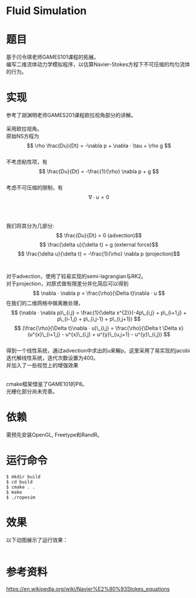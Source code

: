 # Fluid Simulation #
# 题目 #
基于闫令琪老师GAMES101课程的拓展。</br>编写二维流体动力学模拟程序，以估算Navier-Stokes方程下不可压缩的均匀流体的行为。
# 实现 #
参考了胡渊明老师GAMES201课程欧拉视角部分的讲解。</br></br>
采用欧拉视角。</br>
原始NS方程为 $$ \rho \frac{Du}{Dt} = -\nabla p + \nabla · \tau + \rho g $$ </br>
不考虑粘性项，有$$ \frac{Du}{Dt} = -\frac{1}{\rho} \nabla p + g $$ </br>
考虑不可压缩的限制，有 $$ \nabla · u = 0 $$</br></br></br>
我们将其分为几部分:</br>
$$ \frac{Du}{Dt} = 0 (advection)$$
$$ \frac{\delta u}{\delta t} = g (external force)$$ 
$$ \frac{\delta u}{\delta t} = -\frac{1}{\rho} \nabla p (projection)$$</br></br>
对于advection，使用了较易实现的semi-lagrangian与RK2。</br>
对于projection，对原式做有限差分并化简后可以得到$$ \nabla · \nabla p = \frac{\rho}{\Delta t}\nabla · u $$
在我们的二维网格中做离散处理，$$ (\nabla · \nabla p)\_{i,j} = \frac{1}{\delta x^{2}}(-4p\_{i,j} + p\_{i+1,j} + p\_{i-1,j} + p\_{i,j-1} + p\_{i,j+1}) $$
$$ (\frac{\rho}{\Delta t}\nabla · u)\_{i,j} = \frac{\rho}{\Delta t \Delta x}(u^{x}\_{i+1,j} - u^{x}\_{i,j} + u^{y}\_{u,j+1} - u^{y}\_{i,j}) $$</br>
得到一个线性系统，通过advection中求出的u来解p。这里采用了易实现的jacobi迭代解线性系统，迭代次数设置为400。</br>
并加入了一些视觉上的增强效果</br></br>

cmake框架借鉴了GAME101的P8。</br>
光栅化部分尚未完善。
# 依赖 #
需预先安装OpenGL, Freetype和RandR。
# 运行命令 #
	$ mkdir build
	$ cd build
	$ cmake . .
	$ make
	$ ./ropesim
# 效果 #
以下动图展示了运行效果：</br></br>
# 参考资料 #
https://en.wikipedia.org/wiki/Navier%E2%80%93Stokes_equations
